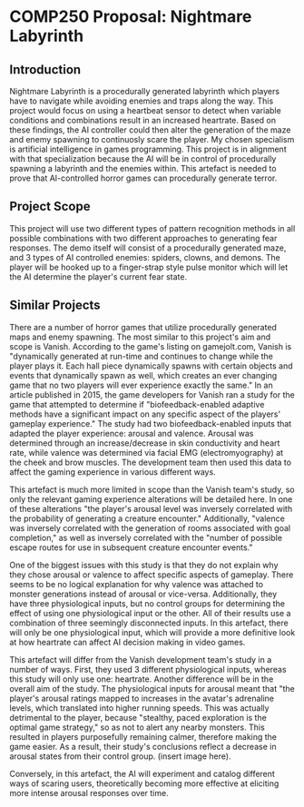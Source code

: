 # COMP250 Proposal: Nightmare Labyrinth

## Introduction
Nightmare Labyrinth is a procedurally generated labyrinth which players have to navigate while avoiding enemies and traps along the way. This project would focus on using a heartbeat sensor to detect when variable conditions and combinations result in an increased heartrate. Based on these findings, the AI controller could then alter the generation of the maze and enemy spawning to continuosly scare the player. My chosen specialism is artificial intelligence in games programming. This project is in alignment with that specialization because the AI will be in control of procedurally spawning a labyrinth and the enemies within. This artefact is needed to prove that AI-controlled horror games can procedurally generate terror.

## Project Scope

This project will use two different types of pattern recognition methods in all possible combinations with two different approaches to generating fear responses. The demo itself will consist of a procedurally generated maze, and 3 types of AI controlled enemies: spiders, clowns, and demons. The player will be hooked up to a finger-strap style pulse monitor which will let the AI determine the player's current fear state.

## Similar Projects

There are a number of horror games that utilize procedurally generated maps and enemy spawning. The most similar to this project's aim and scope is Vanish. According to the game's listing on gamejolt.com, Vanish is "dynamically generated at run-time and continues to change while the player plays it. Each hall piece dynamically spawns with certain objects and events that dynamically spawn as well, which creates an ever changing game that no two players will ever experience exactly the same." In an article published in 2015, the game developers for Vanish ran a study for the game that attempted to determine if "biofeedback-enabled adaptive methods have a significant impact on any specific aspect of the players' gameplay experience." The study had two biofeedback-enabled inputs that adapted the player experience: arousal and valence. Arousal was determined through an increase/decrease in skin conductivity and heart rate, while valence was determined via facial EMG (electromyography) at the cheek and brow muscles. The development team then used this data to affect the gaming experience in various different ways. 

This artefact is much more limited in scope than the Vanish team's study, so only the relevant gaming experience alterations will be detailed here. In one of these alterations "the player's arousal level was inversely correlated with the probability of generating a creature encounter." Additionally, "valence was inversely correlated with the generation of rooms associated with goal completion," as well as inversely correlated with the "number of possible escape routes for use in subsequent creature encounter events." 

One of the biggest issues with this study is that they do not explain why they chose arousal or valence to affect specific aspects of gameplay. There seems to be no logical explanation for why valence was attached to monster generations instead of arousal or vice-versa. Additionally, they have three physiological inputs, but no control groups for determining the effect of using one physiological input or the other. All of their results use a combination of three seemingly disconnected inputs. In this artefact, there will only be one physiological input, which will provide a more definitive look at how heartrate can affect AI decision making in video games. 

This artefact will differ from the Vanish development team's study in a number of ways. First, they used 3 different physiological inputs, whereas this study will only use one: heartrate. Another difference will be in the overall aim of the study. The physiological inputs for arousal meant that "the player's arousal ratings mapped to increases in the avatar's adrenaline levels, which translated into higher running speeds. This was actually detrimental to the player, because "stealthy, paced exploration is the optimal game strategy," so as not to alert any nearby monsters. This resulted in players purposefully remaining calmer, therefore making the game easier. As a result, their study's conclusions reflect a decrease in arousal states from their control group. (insert image here).

Conversely, in this artefact, the AI will experiment and catalog different ways of scaring users, theoretically becoming more effective at eliciting more intense arousal responses over time.
